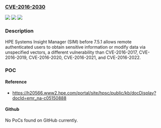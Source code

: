 ### [CVE-2016-2030](https://cve.mitre.org/cgi-bin/cvename.cgi?name=CVE-2016-2030)
![](https://img.shields.io/static/v1?label=Product&message=n%2Fa&color=blue)
![](https://img.shields.io/static/v1?label=Version&message=n%2Fa&color=blue)
![](https://img.shields.io/static/v1?label=Vulnerability&message=n%2Fa&color=brighgreen)

### Description

HPE Systems Insight Manager (SIM) before 7.5.1 allows remote authenticated users to obtain sensitive information or modify data via unspecified vectors, a different vulnerability than CVE-2016-2017, CVE-2016-2019, CVE-2016-2020, CVE-2016-2021, and CVE-2016-2022.

### POC

#### Reference
- https://h20566.www2.hpe.com/portal/site/hpsc/public/kb/docDisplay?docId=emr_na-c05150888

#### Github
No PoCs found on GitHub currently.

